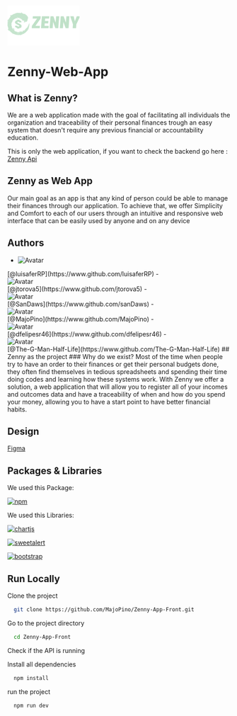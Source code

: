 <img src="./public/imgs/ZennyBannerMint 1.png" alt="zenny">

# Zenny-Web-App

## What is Zenny?
We are a web application made with the goal of facilitating all individuals the organization and traceability of their personal finances trough an easy system that doesn't require any previous financial or accountability education.

This is only the web application, if you want to check the backend go here : [Zenny Api](https://github.com/SanDaws/Zenny-Api/)

## Zenny as Web App

Our main goal as an app is that any kind of person could be able to manage their finances through our application. To achieve that, we offer Simplicity and Comfort to each of our users through an intuitive and responsive web interface that can be easily used by anyone and on any device

## Authors

-  <div class="round-avatar">
    <img src="https://avatars.githubusercontent.com/u/137262730?v=4" width="30px" height="30px" alt="Avatar">
  </div>  [@luisaferRP](https://www.github.com/luisaferRP)
-  <div class="round-avatar">
    <img src="https://avatars.githubusercontent.com/u/109235605?v=4" width="30px" height="30px" alt="Avatar">
  </div>  [@jtorova5](https://www.github.com/jtorova5)
-  <div class="round-avatar">
    <img src="https://avatars.githubusercontent.com/u/75854211?v=4" width="30px" height="30px" alt="Avatar">
  </div>  [@SanDaws](https://www.github.com/sanDaws)
-  <div class="round-avatar">
    <img src="https://avatars.githubusercontent.com/u/138082726?v=4" width="30px" height="30px" alt="Avatar">
  </div>  [@MajoPino](https://www.github.com/MajoPino)
-  <div class="round-avatar">
    <img src="https://avatars.githubusercontent.com/u/71363955?v=4" width="30px" height="30px" alt="Avatar">
  </div>  [@dfelipesr46](https://www.github.com/dfelipesr46)
-  <div class="round-avatar">
    <img src="https://avatars.githubusercontent.com/u/160916037?v=4" width="30px" height="30px" alt="Avatar">
  </div>  [@The-G-Man-Half-Life](https://www.github.com/The-G-Man-Half-Life)
## Zenny as the project
### Why do we exist?
Most of the time when people try to have an order to their finances or get their personal  budgets done, they often find themselves in tedious spreadsheets and spending their time doing codes and learning how these systems work. With Zenny we offer a solution, a web application that will allow you to register all of your incomes and outcomes data and have a traceability of when and how do you spend your money, allowing you to have a start point to have better financial habits.

## Design
[Figma](https://www.figma.com/design/4Zc7zPhRBB6RVfavvQIwyM/Zenny-App?node-id=0-1&t=OU6WdSt1phzAZJoe-1)

## Packages & Libraries

We used this Package:

[![npm](https://img.shields.io/npm/v/npm.svg?logo=nodedotjs)](https://www.npmjs.com/)

We used this Libraries:

[![chartjs](https://img.shields.io/badge/ChartJS-red)](https://www.chartjs.org/)

[![sweetalert](https://img.shields.io/badge/SweetAlert-red)](https://sweetalert2.github.io/)

[![bootstrap](https://img.shields.io/badge/Bootstrap-red)](https://getbootstrap.com/)


## Run Locally

Clone the project

```bash
  git clone https://github.com/MajoPino/Zenny-App-Front.git
```

Go to the project directory

```bash
  cd Zenny-App-Front
```

Check if the API is running

Install all dependencies
```bash
  npm install
```

run the project

```bash
  npm run dev
```

